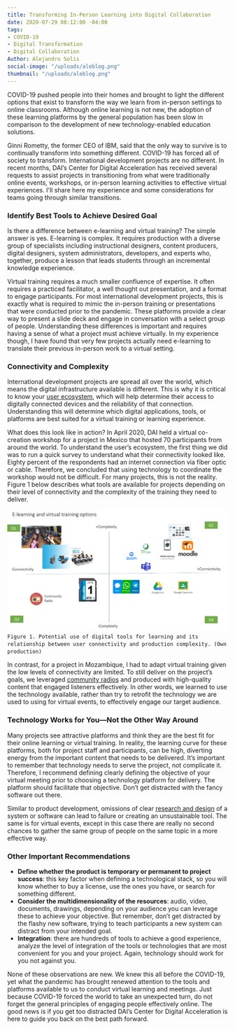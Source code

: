 ```yaml
---
title: Transforming In-Person Learning into Digital Collaboration
date: 2020-07-29 08:12:00 -04:00
tags:
- COVID-19
- Digital Transformation
- Digital Collaboration
Author: Alejandro Solis
social-image: "/uploads/aleblog.png"
thumbnail: "/uploads/aleblog.png"
---
```


COVID-19 pushed people into their homes and brought to light the different options that exist to transform the way we learn from in-person settings to online classrooms. Although online learning is not new, the adoption of these learning platforms by the general population has been slow in comparison to the development of new technology-enabled education solutions.

<!--more-->

Ginni Rometty, the former CEO of IBM, said that the only way to survive is to continually transform into something different. COVID-19 has forced all of society to transform. International development projects are no different. In recent months, DAI’s Center for Digital Acceleration has received several requests to assist projects in transitioning from what were traditionally online events, workshops, or in-person learning activities to effective virtual experiences. I'll share here my experience and some considerations for teams going through similar transitions.

### Identify Best Tools to Achieve Desired Goal

Is there a difference between e-learning and virtual training? The simple answer is yes. E-learning is complex. It requires production with a diverse group of specialists including instructional designers, content producers, digital designers, system administrators, developers, and experts who, together, produce a lesson that leads students through an incremental knowledge experience.

Virtual training requires a much smaller confluence of expertise. It often requires a practiced facilitator, a well thought out presentation, and a format to engage participants. For most international development projects, this is exactly what is required to mimic the in-person training or presentations that were conducted prior to the pandemic. These platforms provide a clear way to present a slide deck and engage in conversation with a select group of people. Understanding these differences is important and requires having a sense of what a project must achieve virtually. In my experience though, I have found that very few projects actually need e-learning to translate their previous in-person work to a virtual setting.

### Connectivity and Complexity

International development projects are spread all over the world, which means the digital infrastructure available is different. This is why it is critical to know your [user ecosystem](https://digitalprinciples.org/principle/understand-the-existing-ecosystem/), which will help determine their access to digitally connected devices and the reliability of that connection. Understanding this will determine which digital applications, tools, or platforms are best suited for a virtual training or learning experience.

What does this look like in action? In April 2020, DAI held a virtual co-creation workshop for a project in Mexico that hosted 70 participants from around the world. To understand the user’s ecosystem, the first thing we did was to run a quick survey to understand what their connectivity looked like. Eighty percent of the respondents had an internet connection via fiber optic or cable. Therefore, we concluded that using technology to coordinate the workshop would not be difficult. For many projects, this is not the reality. Figure 1 below describes what tools are available for projects depending on their level of connectivity and the complexity of the training they need to deliver.

![aleblog.png](/uploads/aleblog.png)`Figure 1. Potential use of digital tools for learning and its relationship between user connectivity and production complexity. (Own production)`

In contrast, for a project in Mozambique, I had to adapt virtual training given the low levels of connectivity are limited. To still deliver on the project’s goals, we leveraged [community radios](https://www.ifad.org/en/web/latest/story/asset/39129378) and produced with high-quality content that engaged listeners effectively. In other words, we learned to use the technology available, rather than try to retrofit the technology we are used to using for virtual events, to effectively engage our target audience.

### Technology Works for You—Not the Other Way Around

Many projects see attractive platforms and think they are the best fit for their online learning or virtual training. In reality, the learning curve for these platforms, both for project staff and participants, can be high, diverting energy from the important content that needs to be delivered. It’s important to remember that technology needs to serve the project, not complicate it. Therefore, I recommend defining clearly defining the objective of your virtual meeting prior to choosing a technology platform for delivery. The platform should facilitate that objective. Don’t get distracted with the fancy software out there.

Similar to product development, omissions of clear [research and design](https://www.dai.com/our-work/solutions/digital-acceleration-solutions/human-centered-design) of a system or software can lead to failure or creating an unsustainable tool. The same is for virtual events, except in this case there are really no second chances to gather the same group of people on the same topic in a more effective way.

### Other Important Recommendations

* **Define whether the product is temporary or permanent to project success**: this key factor when defining a technological stack, so you will know whether to buy a license, use the ones you have, or search for something different.
* **Consider the multidimensionality of the resources**: audio, video, documents, drawings, depending on your audience you can leverage these to achieve your objective. But remember, don’t get distracted by the flashy new software, trying to teach participants a new system can distract from your intended goal.
* **Integration**: there are hundreds of tools to achieve a good experience, analyze the level of integration of the tools or technologies that are most convenient for you and your project. Again, technology should work for you not against you.

None of these observations are new. We knew this all before the COVID-19, yet what the pandemic has brought renewed attention to the tools and platforms available to us to conduct virtual learning and meetings. Just because COVID-19 forced the world to take an unexpected turn, do not forget the general principles of engaging people effectively online. The good news is if you get too distracted DAI’s Center for Digital Acceleration is here to guide you back on the best path forward.